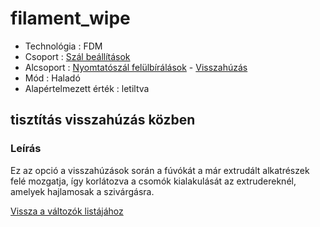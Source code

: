 # filament\_wipe

* Technológia : FDM
* Csoport : [Szál beállítások](../filament_settings/filament_settings.md)
* Alcsoport : [Nyomtatószál felülbírálások](filament_wipe.md) - [Visszahúzás](../filament_settings/filament_settings.md#rétraction)
* Mód : Haladó
* Alapértelmezett érték : letiltva

## tisztítás visszahúzás közben

### Leírás

Ez az opció a visszahúzások során a fúvókát a már extrudált alkatrészek felé mozgatja, így korlátozva a csomók kialakulását az extrudereknél, amelyek hajlamosak a szivárgásra.

[Vissza a változók listájához](/)

